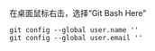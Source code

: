在桌面鼠标右击，选择“Git Bash Here”

```shell
git config --global user.name ''
git config --global user.email ''
```
